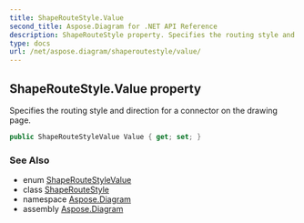 ```yaml
---
title: ShapeRouteStyle.Value
second_title: Aspose.Diagram for .NET API Reference
description: ShapeRouteStyle property. Specifies the routing style and direction for a connector on the drawing page
type: docs
url: /net/aspose.diagram/shaperoutestyle/value/
---
```

## ShapeRouteStyle.Value property

Specifies the routing style and direction for a connector on the drawing page.

```csharp
public ShapeRouteStyleValue Value { get; set; }
```

### See Also

* enum [ShapeRouteStyleValue](../../shaperoutestylevalue/)
* class [ShapeRouteStyle](../)
* namespace [Aspose.Diagram](../../shaperoutestyle/)
* assembly [Aspose.Diagram](../../../)


